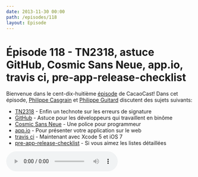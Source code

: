 ```yaml
---
date: 2013-11-30 00:00
path: /episodes/118
layout: Episode
---
```

# Épisode 118 - TN2318, astuce GitHub, Cosmic Sans Neue, app.io, travis ci, pre-app-release-checklist
<p>Bienvenue dans le cent-dix-huitième <a href="https://cacaocast.com/media/cacaocast_118.m4a" title="CacaoCast Episode 118">épisode</a> de CacaoCast! Dans cet épisode, <a href="http://www.twitter.com/philippec" title="Philippe Casgrain sur Twitter">Philippe Casgrain</a> et <a href="http://www.twitter.com/philippeguitard" title="Philippe Guitard sur Twitter">Philippe Guitard</a> discutent des sujets suivants:</p>
<ul><li><a href="https://developer.apple.com/library/ios/technotes/tn2318/_index.html#//apple_ref/doc/uid/DTS40013777" title="TN2318">TN2318</a> - Enfin un technote sur les erreurs de signature</li>
<li><a href="http://robots.thoughtbot.com/how-to-create-github-avatars-for-pairs/" title="GitHub">GitHub</a> - Astuce pour les développeurs qui travaillent en binôme</li>
<li><a href="https://github.com/belluzj/cosmic-sans-neue" title="Cosmic Sans Neue">Cosmic Sans Neue</a> - Une police pour programmeur</li>
<li><a href="https://app.io" title="app.io">app.io</a> - Pour présenter votre application sur le web</li>
<li><a href="http://about.travis-ci.org/blog/2013-11-18-xcode-5-now-available-for-mac-ios-builds" title="travis ci">travis ci</a> - Maintenant avec Xcode 5 et iOS 7</li>
<li><a href="https://github.com/oisin/app-release-checklist" title="pre-app-release-checklist">pre-app-release-checklist</a> - Si vous aimez les listes détaillées</li>
</ul>
<p><audio controls><source src="https://cacaocast.com/media/cacaocast_118.m4a" type="audio/mpeg"><source src="https://cacaocast.com/media/cacaocast_118.m4a" type="audio/mp4">Votre navigateur ne supporte pas l'élément audio / Your browser does not support the audio element.</audio></p>
